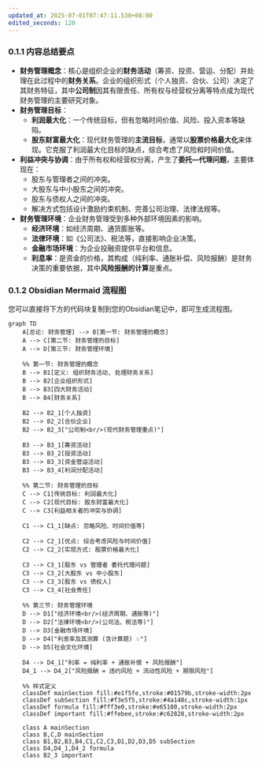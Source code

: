 ```yaml
---
updated_at: 2025-07-01T07:47:11.530+08:00
edited_seconds: 120
---
```

### 0.1.1 内容总结要点
- **财务管理概念**：核心是组织企业的**财务活动**（筹资、投资、营运、分配）并处理在此过程中的**财务关系**。企业的组织形式（个人独资、合伙、公司）决定了其财务特征，其中**公司制**因其有限责任、所有权与经营权分离等特点成为现代财务管理的主要研究对象。
- **财务管理目标**：
    - **利润最大化**：一个传统目标，但有忽略时间价值、风险、投入资本等缺陷。
    - **股东财富最大化**：现代财务管理的**主流目标**，通常以**股票价格最大化**来体现。它克服了利润最大化目标的缺点，综合考虑了风险和时间价值。
- **利益冲突与协调**：由于所有权和经营权分离，产生了**委托—代理问题**，主要体现在：
    - 股东与管理者之间的冲突。
    - 大股东与中小股东之间的冲突。
    - 股东与债权人之间的冲突。
    - 解决方式包括设计激励约束机制、完善公司治理、法律法规等。
- **财务管理环境**：企业财务管理受到多种外部环境因素的影响。
    - **经济环境**：如经济周期、通货膨胀等。
    - **法律环境**：如《公司法》、税法等，直接影响企业决策。
    - **金融市场环境**：为企业投融资提供平台和信息。
    - **利息率**：是资金的价格，其构成（纯利率、通胀补偿、风险报酬）是财务决策的重要依据，其中**风险报酬的计算**是重点。
### 0.1.2 Obsidian Mermaid 流程图
您可以直接将下方的代码块复制到您的Obsidian笔记中，即可生成流程图。
```mermaid
graph TD
    A[总论: 财务管理] --> B[第一节: 财务管理的概念]
    A --> C[第二节: 财务管理的目标]
    A --> D[第三节: 财务管理环境]
    
    %% 第一节: 财务管理的概念
    B --> B1[定义: 组织财务活动, 处理财务关系]
    B --> B2[企业组织形式]
    B --> B3[四大财务活动]
    B --> B4[财务关系]
    
    B2 --> B2_1[个人独资]
    B2 --> B2_2[合伙企业]
    B2 --> B2_3["公司制<br/>(现代财务管理重点)"]
    
    B3 --> B3_1[筹资活动]
    B3 --> B3_2[投资活动]
    B3 --> B3_3[资金营运活动]
    B3 --> B3_4[利润分配活动]
    
    %% 第二节: 财务管理的目标
    C --> C1[传统目标: 利润最大化]
    C --> C2[现代目标: 股东财富最大化]
    C --> C3[利益相关者的冲突与协调]
    
    C1 --> C1_1[缺点: 忽略风险、时间价值等]
    
    C2 --> C2_1[优点: 综合考虑风险与时间价值]
    C2 --> C2_2[实现方式: 股票价格最大化]
    
    C3 --> C3_1[股东 vs 管理者 委托代理问题]
    C3 --> C3_2[大股东 vs 中小股东]
    C3 --> C3_3[股东 vs 债权人]
    C3 --> C3_4[社会责任]
    
    %% 第三节: 财务管理环境
    D --> D1["经济环境<br/>(经济周期、通胀等)"]
    D --> D2["法律环境<br/>(公司法、税法等)"]
    D --> D3[金融市场环境]
    D --> D4["利息率及其测算 (含计算题) 💡"]
    D --> D5[社会文化环境]
    
    D4 --> D4_1["利率 = 纯利率 + 通胀补偿 + 风险报酬"]
    D4_1 --> D4_2["风险报酬 = 违约风险 + 流动性风险 + 期限风险"]
    
    %% 样式定义
    classDef mainSection fill:#e1f5fe,stroke:#01579b,stroke-width:2px
    classDef subSection fill:#f3e5f5,stroke:#4a148c,stroke-width:1px
    classDef formula fill:#fff3e0,stroke:#e65100,stroke-width:2px
    classDef important fill:#ffebee,stroke:#c62828,stroke-width:2px
    
    class A mainSection
    class B,C,D mainSection
    class B1,B2,B3,B4,C1,C2,C3,D1,D2,D3,D5 subSection
    class D4,D4_1,D4_2 formula
    class B2_3 important
```